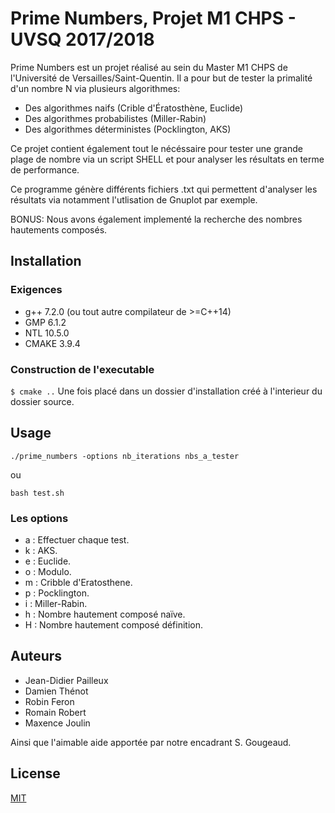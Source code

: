 # Prime Numbers, Projet M1 CHPS - UVSQ 2017/2018

Prime Numbers est un projet réalisé au sein du Master M1 CHPS de l'Université de Versailles/Saint-Quentin.
Il a pour but de tester la primalité d'un nombre N via plusieurs algorithmes:
* Des algorithmes naifs (Crible d'Ératosthène, Euclide)
* Des algorithmes probabilistes (Miller-Rabin)
* Des algorithmes déterministes (Pocklington, AKS)

Ce projet contient également tout le nécéssaire pour tester une grande plage de nombre via un script SHELL et pour analyser les résultats en terme de performance.

Ce programme génère différents fichiers .txt qui permettent d'analyser les résultats via notamment l'utlisation de Gnuplot par exemple.

BONUS:
Nous avons également implementé la recherche des nombres hautements composés.

## Installation

### Exigences
* g++ 7.2.0 (ou tout autre compilateur de >=C++14)
* GMP 6.1.2
* NTL 10.5.0
* CMAKE 3.9.4

### Construction de l'executable
`$ cmake ..`
Une fois placé dans un dossier d'installation créé à l'interieur du dossier source.

## Usage

`./prime_numbers -options nb_iterations nbs_a_tester`

ou

`bash test.sh`

### Les options
* a : Effectuer chaque test.
* k : AKS.
* e : Euclide.
* o : Modulo.
* m : Cribble d'Eratosthene.
* p : Pocklington.
* i : Miller-Rabin.
* h : Nombre hautement composé naïve.
* H : Nombre hautement composé définition.

## Auteurs
* Jean-Didier Pailleux
* Damien Thénot
* Robin Feron
* Romain Robert
* Maxence Joulin

Ainsi que l'aimable aide apportée par notre encadrant S. Gougeaud.

## License
[MIT](https://choosealicense.com/licenses/mit/)
